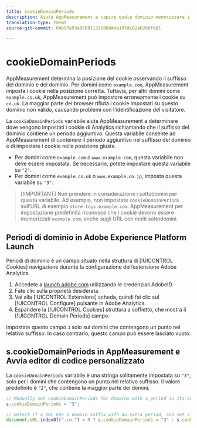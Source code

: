 ```yaml
---
title: cookieDomainPeriods
description: Aiuta AppMeasurement a capire quale dominio memorizzare i cookie se il dominio ha un punto nel suo suffisso.
translation-type: tm+mt
source-git-commit: 04b97e93a95691132680d4da197dc62eb2b9fdd1

---
```



# cookieDomainPeriods

AppMeasurement determina la posizione del cookie osservando il suffisso del dominio e del dominio. Per domini come `example.com`, AppMeasurement imposta i cookie nella posizione corretta. Tuttavia, per altri domini come `example.co.uk`, AppMeasurement può impostare erroneamente i cookie su `co.uk`. La maggior parte dei browser rifiuta i cookie impostati su questo dominio non valido, causando problemi con l&#39;identificazione del visitatore.

La `cookieDomainPeriods` variabile aiuta AppMeasurement a determinare dove vengono impostati i cookie di Analytics richiamando che il suffisso del dominio contiene un periodo aggiuntivo. Questa variabile consente ad AppMeasurement di contenere il periodo aggiuntivo nel suffisso del dominio e di impostare i cookie nella posizione giusta.

* Per domini come `example.com` o `www.example.com`, questa variabile non deve essere impostata. Se necessario, potete impostare questa variabile su `"2"`.
* Per domini come `example.co.uk` o `www.example.co.jp`, imposta questa variabile su `"3"`.

> [!IMPORTANT] Non prendere in considerazione i sottodomini per questa variabile. Ad esempio, non impostate `cookieDomainPeriods` sull’URL di esempio `store.toys.example.com`. AppMeasurement per impostazione predefinita riconosce che i cookie devono essere memorizzati `example.com`, anche sugli URL con molti sottodomini.

## Periodi di dominio in Adobe Experience Platform Launch

Periodi di dominio è un campo situato nella struttura di [!UICONTROL Cookies] navigazione durante la configurazione dell’estensione Adobe Analytics.

1. Accedete a [launch.adobe.com](https://launch.adobe.com) utilizzando le credenziali AdobeID.
2. Fate clic sulla proprietà desiderata.
3. Vai alla [!UICONTROL Extensions] scheda, quindi fai clic sul [!UICONTROL Configure] pulsante in Adobe Analytics.
4. Espandere la [!UICONTROL Cookies] struttura a soffietto, che mostra il [!UICONTROL Domain Periods] campo.

Impostate questo campo `3` solo sui domini che contengono un punto nel relativo suffisso. In caso contrario, questo campo può essere lasciato vuoto.

## s.cookieDomainPeriods in AppMeasurement e Avvia editor di codice personalizzato

La `cookieDomainPeriods` variabile è una stringa solitamente impostata su `"3"`, solo per i domini che contengono un punto nel relativo suffisso. Il valore predefinito è `"2"`, che contiene la maggior parte dei domini.

```js
// Manually set cookieDomainPeriods for domains with a period in its suffix, such as www.example.co.uk
s.cookieDomainPeriods = "3";

// Detect if a URL has a domain suffix with an extra period, and set s.cookieDomainPeriods automatically
document.URL.indexOf(".co.") > 0 ? s.cookieDomainPeriods = "3" : s.cookieDomainPeriods = "2";
```
